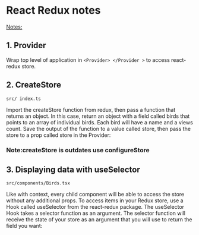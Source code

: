 # React Redux notes

[Notes: ](https://www.digitalocean.com/community/tutorials/how-to-manage-state-in-react-with-redux)

## 1. Provider

Wrap top level of application in `<Provider> </Provider >` to access react-redux store.

## 2. CreateStore

`src/ index.ts`

Import the createStore function from redux, then pass a function that returns an object. In this case, return an object with a field called birds that points to an array of individual birds. Each bird will have a name and a views count. Save the output of the function to a value called store, then pass the store to a prop called store in the Provider:

### Note:createStore is outdates use configureStore

## 3. Displaying data with useSelector

`src/components/Birds.tsx`

Like with context, every child component will be able to access the store without any additional props. To access items in your Redux store, use a Hook called useSelector from the react-redux package. The useSelector Hook takes a selector function as an argument. The selector function will receive the state of your store as an argument that you will use to return the field you want: